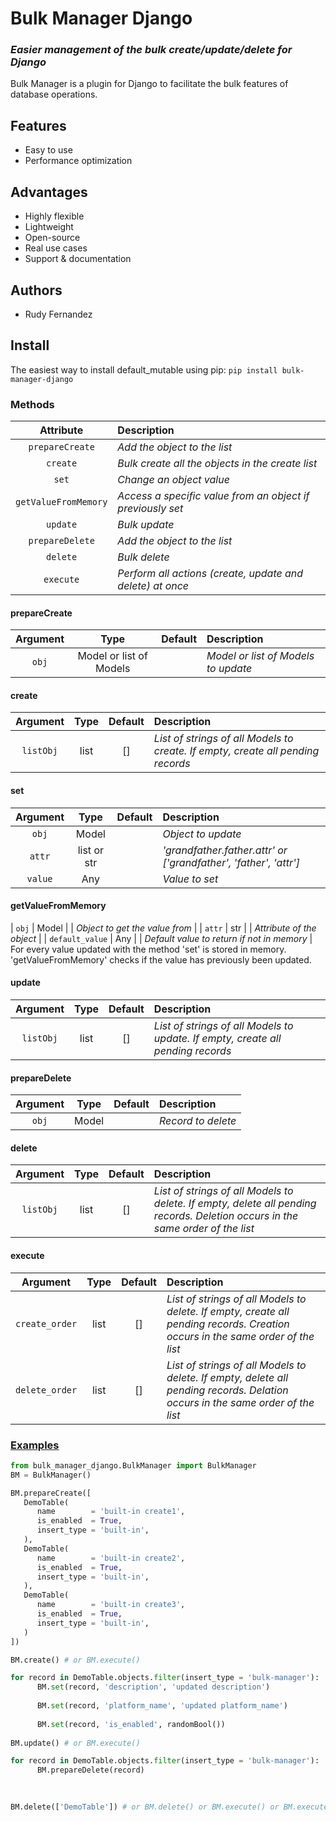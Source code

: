 Bulk Manager Django
==========

### *Easier management of the bulk create/update/delete for Django*

Bulk Manager is a plugin for Django to facilitate the bulk features of database operations.

## Features

- Easy to use
- Performance optimization

## Advantages

- Highly flexible
- Lightweight
- Open-source
- Real use cases
- Support & documentation

## Authors

- Rudy Fernandez

## Install
The easiest way to install default_mutable using pip:
`pip install bulk-manager-django`

### Methods

| Attribute | Description |
|:-:|:-|
| `prepareCreate`  | *Add the object to the list*  |
| `create`  | *Bulk create all the objects in the create list* |
| `set`  | *Change an object value* |
| `getValueFromMemory`  | *Access a specific value from an object if previously set* |
| `update`  | *Bulk update* |
| `prepareDelete`  | *Add the object to the list* |
| `delete`  | *Bulk delete* |
| `execute`  | *Perform all actions (create, update and delete) at once* |

#### prepareCreate

| Argument | Type | Default | Description |
|:-:|:-:|:-:|:-|
| `obj` | Model or list of Models |  | *Model or list of Models to update* |

#### create

| Argument | Type | Default | Description |
|:-:|:-:|:-:|:-|
| `listObj` | list | [] | *List of strings of all Models to create. If empty, create all pending records* |

#### set

| Argument | Type | Default | Description |
|:-:|:-:|:-:|:-|
| `obj` | Model |  | *Object to update* |
| `attr` | list or str |  | *'grandfather.father.attr' or ['grandfather', 'father', 'attr']* |
| `value` | Any |  | *Value to set* |

#### getValueFromMemory

| `obj` | Model |  | *Object to get the value from* |
| `attr` | str |  | *Attribute of the object* |
| `default_value` | Any |  | *Default value to return if not in memory* |
For every value updated with the method 'set' is stored in memory. 'getValueFromMemory' checks if the value has previously been updated.

#### update

| Argument | Type | Default | Description |
|:-:|:-:|:-:|:-|
| `listObj` | list | [] | *List of strings of all Models to update. If empty, create all pending records* |

#### prepareDelete

| Argument | Type | Default | Description |
|:-:|:-:|:-:|:-|
| `obj` | Model |  | *Record to delete* |

#### delete

| Argument | Type | Default | Description |
|:-:|:-:|:-:|:-|
| `listObj` | list | [] | *List of strings of all Models to delete. If empty, delete all pending records. Deletion occurs in the same order of the list* |

#### execute

| Argument | Type | Default | Description |
|:-:|:-:|:-:|:-|
| `create_order` | list | [] | *List of strings of all Models to delete. If empty, create all pending records. Creation occurs in the same order of the list* |
| `delete_order` | list | [] | *List of strings of all Models to delete. If empty, delete all pending records. Delation occurs in the same order of the list* |

### [Examples](https://github.com/roodrepo/bulk_manager_django/tree/v0-dev/examples)

```python
from bulk_manager_django.BulkManager import BulkManager
BM = BulkManager()

BM.prepareCreate([
   DemoTable(
      name        = 'built-in create1',
      is_enabled  = True,
      insert_type = 'built-in',
   ),
   DemoTable(
      name        = 'built-in create2',
      is_enabled  = True,
      insert_type = 'built-in',
   ),
   DemoTable(
      name        = 'built-in create3',
      is_enabled  = True,
      insert_type = 'built-in',
   )
])

BM.create() # or BM.execute()

for record in DemoTable.objects.filter(insert_type = 'bulk-manager'):
      BM.set(record, 'description', 'updated description')
      
      BM.set(record, 'platform_name', 'updated platform_name')
      
      BM.set(record, 'is_enabled', randomBool())
      
BM.update() # or BM.execute()

for record in DemoTable.objects.filter(insert_type = 'bulk-manager'):
      BM.prepareDelete(record)
      
   

BM.delete(['DemoTable']) # or BM.delete() or BM.execute() or BM.execute(delete_order= ['DemoTable'])

```